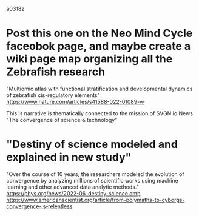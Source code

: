 a0318z

# Post this one on the Neo Mind Cycle faceobok page, and maybe create a wiki page map organizing all the Zebrafish research
"Multiomic atlas with functional stratification and developmental dynamics of zebrafish cis-regulatory elements"
https://www.nature.com/articles/s41588-022-01089-w

This is narrative is thematically connected to the mission of SVGN.io News "The convergence of science & technology"
# "Destiny of science modeled and explained in new study"
"Over the course of 10 years, the researchers modeled the evolution of convergence by analyzing millions of scientific works using machine learning and other advanced data analytic methods."
https://phys.org/news/2022-06-destiny-science.amp
https://www.americanscientist.org/article/from-polymaths-to-cyborgs-convergence-is-relentless